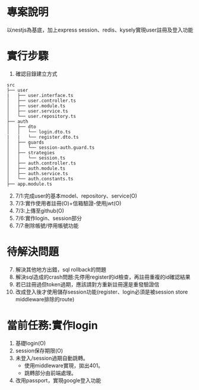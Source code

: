 # 專案說明
以nestjs為基底，加上express session、redis、kysely實現user註冊及登入功能

# 實行步驟
1. 確認目錄建立方式
```tree
src
├── user
|   ├── user.interface.ts
│   ├── user.controller.ts
│   ├── user.module.ts
│   ├── user.service.ts
│   └── user.repository.ts
├── auth
│   ├── dto
│   │   └── login.dto.ts
|   |   └── register.dto.ts
│   ├── guards
│   │   └── session-auth.guard.ts
│   ├── strategies
│   │   └── session.ts
│   ├── auth.controller.ts
│   ├── auth.module.ts
│   ├── auth.service.ts
│   └── auth.constants.ts
├── app.module.ts
```
2. 7/1:完成user的基本model、repository、service(O)
3. 7/3:實作使用者註冊(O)+信箱驗證-使用jwt(O)
4. 7/3:上傳至github(O)
5. 7/6:實作login、session部分
6. 7/7:刪除帳號/停用帳號功能

# 待解決問題
7. 解決其他地方出錯，sql rollback的問題
8. 解決sql造成的crash問題:先停用register的id檢查，再註冊重複的id確認結果
9. 若已註冊過但token過期，應該請對方重新註冊還是重發驗證信
10. 改成登入後才使用儲存session功能(register、login必須是被session store middleware排除的route)

# 當前任務:實作login
1. 基礎login(O)
2. session保存期限(O)
3. 未登入/session過期自動跳轉。
   - 使用middleware實現，拋出401。
   - 跳轉部分由前端處理。
4. 改用passport，實現google登入功能